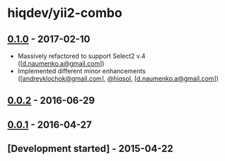 # hiqdev/yii2-combo

## [0.1.0] - 2017-02-10

- Massively refactored to support Select2 v.4 ([d.naumenko.a@gmail.com])
- Implemented different minor enhancements ([andreyklochok@gmail.com], [@hiqsol], [d.naumenko.a@gmail.com])

## [0.0.2] - 2016-06-29

## [0.0.1] - 2016-04-27

## [Development started] - 2015-04-22

[@hiqsol]: https://github.com/hiqsol
[sol@hiqdev.com]: https://github.com/hiqsol
[@SilverFire]: https://github.com/SilverFire
[silverfire@hiqdev.com]: https://github.com/SilverFire
[@tafid]: https://github.com/tafid
[tafid@hiqdev.com]: https://github.com/tafid
[@BladeRoot]: https://github.com/BladeRoot
[bladeroot@hiqdev.com]: https://github.com/BladeRoot
[Under development]: https://github.com/hiqdev/yii2-combo/compare/0.0.2...HEAD
[0.0.2]: https://github.com/hiqdev/yii2-combo/compare/0.0.1...0.0.2
[0.0.1]: https://github.com/hiqdev/yii2-combo/releases/tag/0.0.1
[0.1.0]: https://github.com/hiqdev/yii2-combo/compare/0.0.2...0.1.0
